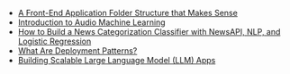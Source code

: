<!-- daily.dev BOOKMARKS:START -->
- [A Front-End Application Folder Structure that Makes Sense](https://app.daily.dev/posts/X72onQAAT?utm_source=rss&utm_medium=bookmarks&utm_campaign=HXokpWzAezAZPdGcYtCZz)
- [Introduction to Audio Machine Learning](https://app.daily.dev/posts/30Uj0WklJ?utm_source=rss&utm_medium=bookmarks&utm_campaign=HXokpWzAezAZPdGcYtCZz)
- [How to Build a News Categorization Classifier with NewsAPI, NLP, and Logistic Regression](https://app.daily.dev/posts/XxiUOAgOW?utm_source=rss&utm_medium=bookmarks&utm_campaign=HXokpWzAezAZPdGcYtCZz)
- [What Are Deployment Patterns?](https://app.daily.dev/posts/tIDXGYpI5?utm_source=rss&utm_medium=bookmarks&utm_campaign=HXokpWzAezAZPdGcYtCZz)
- [Building Scalable Large Language Model &lpar;LLM&rpar; Apps](https://app.daily.dev/posts/ZEHKSW7pN?utm_source=rss&utm_medium=bookmarks&utm_campaign=HXokpWzAezAZPdGcYtCZz)
<!-- daily.dev BOOKMARKS:END -->

